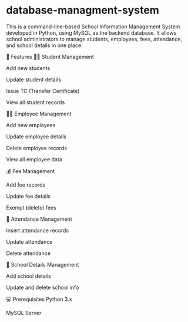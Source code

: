 # database-managment-system
This is a command-line-based School Information Management System developed in Python, using MySQL as the backend database. It allows school administrators to manage students, employees, fees, attendance, and school details in one place.

🔧 Features
👨‍🎓 Student Management

Add new students

Update student details

Issue TC (Transfer Certificate)

View all student records

👨‍🏫 Employee Management

Add new employees

Update employee details

Delete employee records

View all employee data

💰 Fee Management

Add fee records

Update fee details

Exempt (delete) fees

📅 Attendance Management

Insert attendance records

Update attendance

Delete attendance

🏫 School Details Management

Add school details

Update and delete school info

💻 Prerequisites
Python 3.x

MySQL Server

